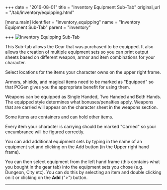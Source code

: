 +++
date = "2016-08-01"
title = "Inventory Equipment Sub-Tab"
original_url = "/tab/inventory/equipping.html"

[menu.main]
    identifier = "inventory_equipping"
    name = "Inventory Equipment Sub-Tab"
    parent = "inventory"
    
+++
![Inventory Equipping
Sub-Tab](../../../images/tabs/inventory_equipping.png)

This Sub-tab allows the Gear that was purchased to be equipped. It also
allows the creation of multiple equipment sets so you can print output
sheets based on different weapon, armor and item combinations for your
character.

Select locations for the items your character owns on the upper right
frame.

Armors, shields, and magical items need to be marked as "Equipped" so
that PCGen gives you the appropriate benefit for using them.

Weapons can be equipped as Single Handed, Two Handed and Both Hands. The
equipped style determines what bonuses/penalties apply. Weapons that are
carried will appear on the character sheet in the weapons section.

Some items are containers and can hold other items.

Every item your character is carrying should be marked "Carried" so your
encumbrance will be figured correctly.

You can add additional equipment sets by typing in the name of an
equipment set and clicking on the Add button (in the Upper right hand
frame).

You can then select equipment from the left hand frame (this contains
what you bought in the gear tab) into the equipment sets you chose (e.g.
Dungeon, City etc). You can do this by selecting an item and double
clicking on it or clicking on the **Add** ("&gt;") button.

------------------------------------------------------------------------



